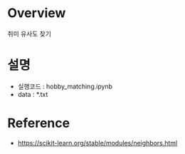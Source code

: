# Overview
취미 유사도 찾기


# 설명
* 실행코드 : hobby_matching.ipynb
* data : *.txt


# Reference
* https://scikit-learn.org/stable/modules/neighbors.html
